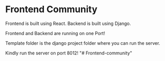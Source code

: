 # Frontend Community

Frontend is built using React.
Backend is built using Django.

Frontend and Backend are running on one Port!

Template folder is the django project folder where you can run the server.

Kindly run the server on port 8012!
"# Frontend-community" 
